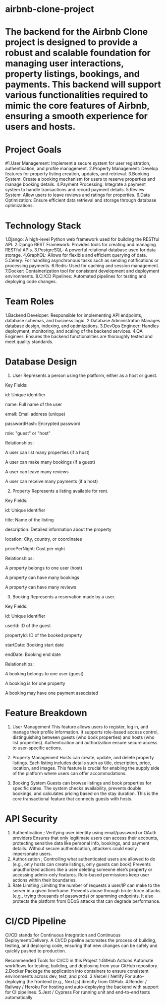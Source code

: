 # airbnb-clone-project
# The backend for the Airbnb Clone project is designed to provide a robust and scalable foundation for managing user interactions, property listings, bookings, and payments. This backend will support various functionalities required to mimic the core features of Airbnb, ensuring a smooth experience for users and hosts.

# Project Goals
   #1.User Management: Implement a secure system for user registration, authentication, and profile management.
  2.Property Management: Develop features for property listing creation, updates, and retrieval.
  3.Booking System: Create a booking mechanism for users to reserve properties and manage booking details.
  4.Payment Processing: Integrate a payment system to handle transactions and record payment details.
  5.Review System: Allow users to leave reviews and ratings for properties.
  6.Data Optimization: Ensure efficient data retrieval and storage through database optimizations.
# Technology Stack
  1.Django: A high-level Python web framework used for building the RESTful API.
  2.Django REST Framework: Provides tools for creating and managing RESTful APIs.
  3.PostgreSQL: A powerful relational database used for data storage.
  4.GraphQL: Allows for flexible and efficient querying of data.
  5.Celery: For handling asynchronous tasks such as sending notifications or processing payments.
  6.Redis: Used for caching and session management.
  7.Docker: Containerization tool for consistent development and deployment environments.
  8.CI/CD Pipelines: Automated pipelines for testing and deploying code changes.
# Team Roles 
   1.Backend Developer: Responsible for implementing API endpoints, database schemas, and business logic.
   2.Database Administrator: Manages database design, indexing, and optimizations.
   3.DevOps Engineer: Handles deployment, monitoring, and scaling of the backend services.
   4.QA Engineer: Ensures the backend functionalities are thoroughly tested and meet quality standards.
# Database Design 
1. User
Represents a person using the platform, either as a host or guest.

Key Fields:

id: Unique identifier

name: Full name of the user

email: Email address (unique)

passwordHash: Encrypted password

role: "guest" or "host"

Relationships:

A user can list many properties (if a host)

A user can make many bookings (if a guest)

A user can leave many reviews

A user can receive many payments (if a host)

2. Property
Represents a listing available for rent.

Key Fields:

id: Unique identifier

title: Name of the listing

description: Detailed information about the property

location: City, country, or coordinates

pricePerNight: Cost per night

Relationships:

A property belongs to one user (host)

A property can have many bookings

A property can have many reviews

3. Booking
Represents a reservation made by a user.

Key Fields:

id: Unique identifier

userId: ID of the guest

propertyId: ID of the booked property

startDate: Booking start date

endDate: Booking end date

Relationships:

A booking belongs to one user (guest)

A booking is for one property

A booking may have one payment associated
# Feature Breakdown
1. User Management
This feature allows users to register, log in, and manage their profile information. It supports role-based access control, distinguishing between guests (who book properties) and hosts (who list properties). Authentication and authorization ensure secure access to user-specific actions.

2. Property Management
Hosts can create, update, and delete property listings. Each listing includes details such as title, description, price, location, and images. This feature is crucial for enabling the supply side of the platform where users can offer accommodations.

3. Booking System
Guests can browse listings and book properties for specific dates. The system checks availability, prevents double bookings, and calculates pricing based on the stay duration. This is the core transactional feature that connects guests with hosts.

# API Security
 1. Authentication ; Verifying user identity using email/password or OAuth providers
    Ensures that only legitimate users can access their accounts, protecting sensitive data like personal info, bookings, and payment details. Without secure authentication, attackers could easily impersonate users.
 2. Authorization ; Controlling what authenticated users are allowed to do (e.g., only hosts can create listings, only guests can book)
    Prevents unauthorized actions like a user deleting someone else’s property or accessing admin-only features. Role-based permissions keep user actions within their boundaries.
 3. Rate Limiting ;Limiting the number of requests a user/IP can make to the server in a given timeframe.
    Prevents abuse through brute-force attacks (e.g., trying thousands of passwords) or spamming endpoints. It also protects the platform from DDoS attacks that can degrade performance.

# CI/CD Pipeline
CI/CD stands for Continuous Integration and Continuous Deployment/Delivery.
A CI/CD pipeline automates the process of building, testing, and deploying code, ensuring that new changes can be safely and quickly pushed to production.

 Recommended Tools for CI/CD in this Project
    1.GitHub Actions	Automate workflows for testing, building, and deploying from your GitHub repository.
    2.Docker	Package the application into containers to ensure consistent environments across dev, test, and prod.
    3.Vercel / Netlify	For auto-deploying the frontend (e.g., Next.js) directly from GitHub.
    4.Render / Railway / Heroku	For hosting and auto-deploying the backend with support for CI pipelines.
    5.Jest / Cypress	For running unit and end-to-end tests automatically
 


